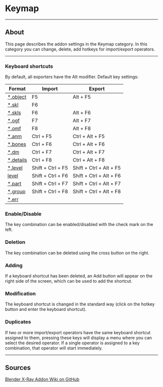 # Keymap

___

## About

This page describes the addon settings in the Keymap category. In this category you can change, delete, add hotkeys for import/export operators.

___

### Keyboard shortcuts

By default, all exporters have the Alt modifier. Default key settings:

| Format | Import | Export |
|---|---|---|
| [*.object](../../../references/file-formats/models/object.md) | F5 | Alt + F5 |
| [*.skl](../../../references/file-formats/animations/skl-skls.md) | F6 |  |
| [*.skls](../../../references/file-formats/animations/skl-skls.md) | F6 | Alt + F6 |
| [*.ogf](../../../references/file-formats/models/ogf.md) | F7 | Alt + F7 |
| [*.omf](../../../references/file-formats/animations/omf.md) | F8 | Alt + F8 |
| [*.anm](../../../references/file-formats/animations/anm.md) | Ctrl + F5 | Ctrl + Alt + F5 |
| [*.bones](../../../references/file-formats/models/bones.md) | Ctrl + F6 | Ctrl + Alt + F6 |
| [*.dm](../../../references/file-formats/models/dm.md) | Ctrl + F7 | Ctrl + Alt + F7 |
| [*.details](../../../references/file-formats/game-levels/details.md) | Ctrl + F8 | Ctrl + Alt + F8 |
| [*.level](../../../references/file-formats/sdk/dot-level.md) | Shift + Ctrl + F5 | Shift + Ctrl + Alt + F5 |
| [level](../../../references/file-formats/game-levels/level.md) | Shift + Ctrl + F6 | Shift + Ctrl + Alt + F6 |
| [*.part](../../../references/file-formats/game-levels/part.md) | Shift + Ctrl + F7 | Shift + Ctrl + Alt + F7 |
| [*.group](../../../references/file-formats/models/group.md) | Shift + Ctrl + F8 | Shift + Ctrl + Alt + F8 |
| [*.err](../../../references/file-formats/sdk/err.md) |  |  |

### Enable/Disable

The key combination can be enabled/disabled with the check mark on the left.

### Deletion

The key combination can be deleted using the cross button on the right.

### Adding

If a keyboard shortcut has been deleted, an Add button will appear on the right side of the screen, which can be used to add the shortcut.

### Modification

The keyboard shortcut is changed in the standard way (click on the hotkey button and enter the keyboard shortcut).

### Duplicates

If two or more import/export operators have the same keyboard shortcut assigned to them, pressing these keys will display a menu where you can select the desired operator. If a single operator is assigned to a key combination, that operator will start immediately.

___

## Sources

[Blender X-Ray Addon Wiki on GitHub](https://github.com/PavelBlend/blender-xray/wiki/Preferences-Keymap)
